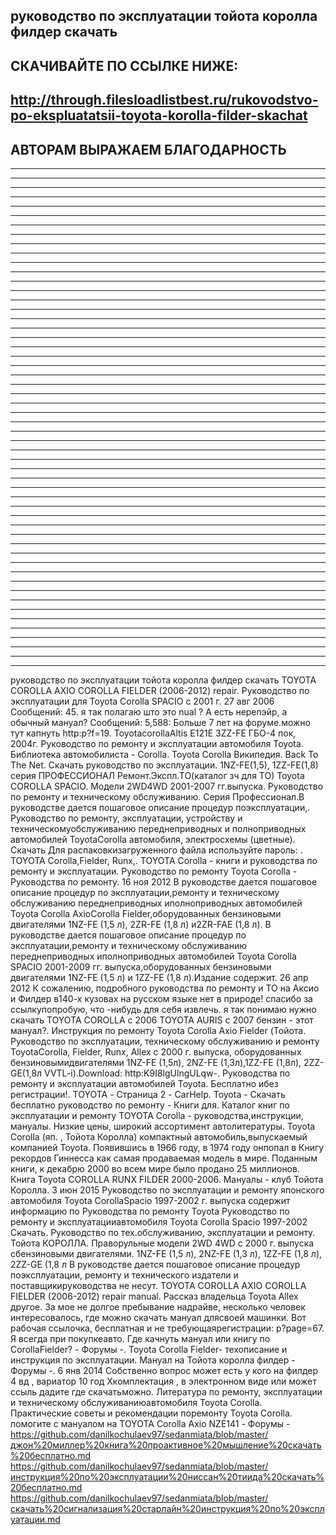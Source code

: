 руководство по эксплуатации тойота королла филдер скачать
--------------------------------------------------
СКАЧИВАЙТЕ ПО ССЫЛКЕ НИЖЕ:
--------------------------------------------------
http://through.filesloadlistbest.ru/rukovodstvo-po-ekspluatatsii-toyota-korolla-filder-skachat
--------------------------------------------------
АВТОРАМ ВЫРАЖАЕМ БЛАГОДАРНОСТЬ
--------------------------------------------------
--------------------------------------------------
--------------------------------------------------
--------------------------------------------------
--------------------------------------------------
--------------------------------------------------
--------------------------------------------------
--------------------------------------------------
--------------------------------------------------
--------------------------------------------------
--------------------------------------------------
--------------------------------------------------
--------------------------------------------------
--------------------------------------------------
--------------------------------------------------
--------------------------------------------------
--------------------------------------------------
--------------------------------------------------
--------------------------------------------------
--------------------------------------------------
--------------------------------------------------
--------------------------------------------------
--------------------------------------------------
--------------------------------------------------
--------------------------------------------------
--------------------------------------------------
--------------------------------------------------
--------------------------------------------------
--------------------------------------------------
--------------------------------------------------
--------------------------------------------------
--------------------------------------------------
--------------------------------------------------
--------------------------------------------------
--------------------------------------------------
--------------------------------------------------
--------------------------------------------------
--------------------------------------------------
--------------------------------------------------
--------------------------------------------------
--------------------------------------------------
--------------------------------------------------
--------------------------------------------------
--------------------------------------------------
--------------------------------------------------
--------------------------------------------------
--------------------------------------------------
--------------------------------------------------
--------------------------------------------------
--------------------------------------------------
--------------------------------------------------
--------------------------------------------------
--------------------------------------------------
--------------------------------------------------
--------------------------------------------------
руководство по эксплуатации тойота королла филдер скачать TOYOTA COROLLA AXIO  COROLLA FIELDER (2006-2012) repair. Руководство по эксплуатации для Toyota Corolla SPACIO с 2001 г. 27 авг 2006  Сообщений: 45. я так полагаю што это nual ? А есть нерепэйр, а обычный мануал?  Сообщений: 5,588: Больше 7 лет на форуме.можно тут капнуть http:p?f=19. ToyotacorollaAltis E121E 3ZZ-FE ГБО-4 пок, 2004г. Руководство по ремонту и эксплуатации автомобиля Toyota. Библиотека автомобилиста - Corolla. Toyota Corolla  Википедия. Back To The Net. Скачать руководство по эксплуатации. 1NZ-FE(1,5), 1ZZ-FE(1,8) серия ПРОФЕССИОНАЛ Ремонт.Экспл.ТО(каталог зч для ТО) Toyota COROLLA SPACIO. Модели 2WD4WD 2001-2007 гг.выпуска. Руководство по ремонту и техническому обслуживанию. Серия Профессионал.В руководстве дается пошаговое описание процедур поэксплуатации,. Руководство по ремонту, эксплуатации, устройству и техническомуобслуживанию переднеприводных и полноприводных автомобилей ToyotaCorolla  автомобиля, электросхемы (цветные). Скачать Для распаковкизагруженного файла используйте пароль: . TOYOTA Corolla,Fielder, Runx,. TOYOTA Corolla - книги и руководства по ремонту и эксплуатации. Руководство по ремонту Toyota Corolla - Руководства по ремонту. 16 ноя 2012  В руководстве дается пошаговое описание процедур по эксплуатации,ремонту и техническому обслуживанию переднеприводных иполноприводных автомобилей Toyota Corolla AxioCorolla Fielder,оборудованных бензиновыми двигателями 1NZ-FE (1,5 л), 2ZR-FE (1,8 л) и2ZR-FAE (1,8 л).
В руководстве дается пошаговое описание процедур по эксплуатации,ремонту и техническому обслуживанию переднеприводных иполноприводных автомобилей Toyota Corolla SPACIO 2001-2009 гг. выпуска,оборудованных бензиновыми двигателями 1NZ-FE (1,5 л) и 1ZZ-FE (1,8 л).Издание содержит. 26 апр 2012  К сожалению, подробного руководства по ремонту и ТО на Аксио и Филдер в140-х кузовах на русском языке нет в природе!  спасибо за ссылкупопробую, что -нибудь для себя извлечь. я так понимаю нужно скачать TOYOTA COROLLA с 2006  TOYOTA AURIS с 2007 бензин - этот мануал?. Инструкция по ремонту Toyota Corolla Axio  Fielder (Тойота. Руководство по эксплуатации, техническому обслуживанию и ремонту ToyotaCorolla, Fielder, Runx, Allex с 2000 г. выпуска, оборудованных бензиновымидвигателями 1NZ-FE (1,5л), 2NZ-FE (1,3л),1ZZ-FE (1,8л), 2ZZ-GE(1,8л VVTL-i).Download: http:K9I8lgUlngULqw-. Руководства по ремонту и эксплуатации автомобилей Toyota. Бесплатно ибез регистрации!. TOYOTA - Страница 2 - CarHelp. Toyota - Скачать бесплатно руководство по ремонту - Книги для. Каталог книг по эксплуатации и ремонту TOYOTA Corolla - руководства,инструкции, мануалы. Низкие цены, широкий ассортимент автолитературы. Toyota Corolla (яп. , Тойота Королла)  компактный автомобиль,выпускаемый компанией Toyota. Появившись в 1966 году, в 1974 году онпопал в Книгу рекордов Гиннесса как самая продаваемая модель в мире. Поданным книги, к декабрю 2000 во всем мире было продано 25 миллионов. Книга Toyota COROLLA RUNX FILDER 2000-2006. Мануалы   - клуб Тойота Королла. 3 июн 2015  Руководство по эксплуатации и ремонту японского автомобиля Toyota CorollaSpacio 1997-2002 г. выпуска содержит информацию по   Руководства по ремонту  Toyota  Руководство по ремонту и эксплуатацииавтомобиля Toyota Corolla Spacio 1997-2002 Скачать.
Руководство по тех.обслуживанию, эксплуатации и ремонту. Тойота КОРОЛЛА. Праворульные модели 2WD  4WD с 2000 г. выпуска сбензиновыми двигателями. 1NZ-FE (1,5 л), 2NZ-FE (1,3 л), 1ZZ-FE (1,8 л), 2ZZ-GE (1,8 л  В руководстве дается пошаговое описание процедур поэксплуатации, ремонту и технического  издатели и поставщикируководства не несут. TOYOTA COROLLA AXIO  COROLLA FIELDER (2006-2012) repair manual. Рассказ владельца Toyota Allex  другое. За мое не долгое пребывание надрайве, несколько человек интересовалось, где можно скачать мануал длясвоей машинки. Вот рабочая ссылочка, бесплатная и не требующаярегистрации: p?page=67. Я всегда при покупкеавто. Где качнуть мануал или книгу по CorollaFielder? - Форумы -. Toyota Corolla Fielder- техописание и инструкция по эксплуатации. Мануал на Тойота королла филдер  - Форумы -. 6 янв 2014  Собственно вопрос может есть у кого на филдер 4 вд , вариатор 10 год Хкомплектация , в электронном виде или может ссыль дадите где скачатьможно. Литература по ремонту, эксплуатации и техническому обслуживаниюавтомобиля Toyota Corolla. Практические советы и рекомендации поремонту Toyota Corolla. помогите с мануалом на TOYOTA Corolla Axio NZE141 - Форумы -
https://github.com/danilkochulaev97/sedanmiata/blob/master/джон%20миллер%20книга%20проактивное%20мышление%20скачать%20бесплатно.md
https://github.com/danilkochulaev97/sedanmiata/blob/master/инструкция%20по%20эксплуатации%20ниссан%20тиида%20скачать%20бесплатно.md
https://github.com/danilkochulaev97/sedanmiata/blob/master/скачать%20сигнализация%20старлайн%20инструкция%20по%20эксплуатации.md
